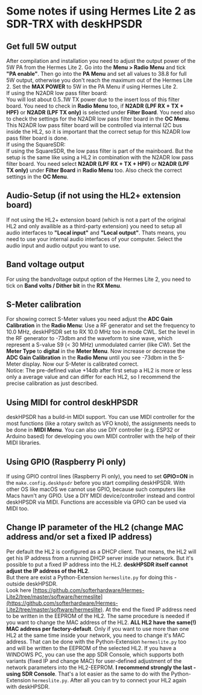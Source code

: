 # Some notes if using Hermes Lite 2 as SDR-TRX with deskHPSDR #

## Get full 5W output ##

After compilation and installation you need to adjust the output power of the 5W PA from the Hermes Lite 2. Go into the **Menu > Radio Menu** and tick **"PA enable"**. Then go into the **PA Menu** and set all values to 38.8 for full 5W output, otherwise you don't reach the maximum out of the Hermes Lite 2. Set the **MAX POWER** to 5W in the PA Menu if using Hermes Lite 2.<br>
If using the N2ADR low pass filter board:<br>
You will lost about 0.5..1W TX power due to the insert loss of this filter board. You need to check in **Radio Menu** too, if **N2ADR (LPF RX + TX + HPF)** or **N2ADR (LPF TX only)** is selected under **Filter Board**. You need also to check the settings for the N2ADR low pass filter board in the **OC Menu**. This N2ADR low pass filter board will be controlled via internal I2C bus inside the HL2, so it is important that the correct setup for this N2ADR low pass filter board is done.<br>
If using the SquareSDR:<br>
If using the SquareSDR, the low pass filter is part of the mainboard. But the setup is the same like using a HL2 in combination with the N2ADR low pass filter board. You need select **N2ADR (LPF RX + TX + HPF)** or **N2ADR (LPF TX only)** under **Filter Board** in **Radio Menu** too. Also check the correct settings in the **OC Menu**.

## Audio-Setup (if not using the HL2+ extension board) ##

If not using the HL2+ extension board (which is not a part of the original HL2 and only availible as a third-party extension) you need to setup all audio interfaces to **"Local input"** and **"Local output"**. Thats means, you need to use your internal audio interfaces of your computer. Select the audio input and audio output you want to use.

## Band voltage output ##

For using the bandvoltage output option of the Hermes Lite 2, you need to tick on **Band volts / Dither bit** in the **RX Menu**.

## S-Meter calibration ##

For showing correct S-Meter values you need adjust the **ADC Gain Calibration** in the **Radio Menu**:
Use a RF generator and set the frequency to 10.0 MHz, deskHPSDR set to RX 10.0 MHz too in mode CWL. Set the level in the RF generator to -73dbm and the waveform to sine wave, which represent a S-value S9 (< 30 MHz) unmodulated carrier (like CW). Set the **Meter Type** to **digital** in the **Meter Menu**. Now increase or decrease the **ADC Gain Calibration** in the **Radio Menu** until you see -73dbm in the S-Meter display. Now our S-Meter is calibrated correct.<br>
Notice: The pre-defined value +14db after first setup a HL2 is more or less only a average value and can differ for each HL2, so I recommend the  precise calibration as just described.

## Using MIDI for control deskHPSDR ##

deskHPSDR has a build-in MIDI support. You can use MIDI controller for the most functions (like a rotary switch as VFO knob), the assignments needs to be done in **MIDI Menu**. You can also use DIY controller (e.g. ESP32 or Arduino based) for developing you own MIDI controller with the help of their MIDI libraries.

## Using GPIO (Raspberry Pi only) ##

If using GPIO control lines (Raspberry Pi only), you need to set **GPIO=ON** in the ```make.config.deskhpsdr``` before you start compiling deskHPSDR. With other OS like macOS we cannot use GPIO, because such computers like Macs havn't any GPIO. Use a DIY MIDI device/controller instead and control deskHPSDR via MIDI. Functions are accessible via GPIO can be used via MIDI too.

## Change IP parameter of the HL2 (change MAC address and/or set a fixed IP address) ##

Per default the HL2 is configured as a DHCP client. That means, the HL2 will get his IP address from a running DHCP server inside your network. But it's possible to put a fixed IP address into the HL2. **deskHPSDR itself cannot adjust the IP address of the HL2**.<br>
But there are exist a Python-Extension ```hermeslite.py``` for doing this - outside deskHPSDR.<br>
Look here [https://github.com/softerhardware/Hermes-Lite2/tree/master/software/hermeslite](https://github.com/softerhardware/Hermes-Lite2/tree/master/software/hermeslite). At the end the fixed IP address need to be written in the EEPROM of the HL2. The same procedure is needed if you want to change the MAC address of the HL2. **ALL HL2 have the same(!) MAC address per factory-default**. Only if you want to use more than one HL2 at the same time inside your network, you need to change it's MAC address. That can be done with the Python-Extension ```hermeslite.py``` too and will be written to the EEPROM of the selected HL2. If you have a WINDOWS PC, you can use the app SDR Console, which supports both variants (fixed IP and change MAC) for user-defined adjustment of the network parameters into the HL2-EEPROM. **I recommend strongly the last - using SDR Console**. That's a lot easier as the same to do with the Python-Extension ```hermeslite.py```. After all you can try to connect your HL2 again with deskHPSDR.